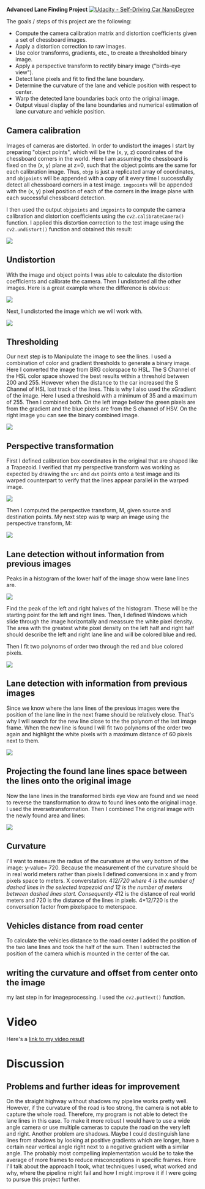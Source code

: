 **Advanced Lane Finding Project**
[![Udacity - Self-Driving Car NanoDegree](https://s3.amazonaws.com/udacity-sdc/github/shield-carnd.svg)](http://www.udacity.com/drive)

The goals / steps of this project are the following:

* Compute the camera calibration matrix and distortion coefficients given a set of chessboard images.
* Apply a distortion correction to raw images.
* Use color transforms, gradients, etc., to create a thresholded binary image.
* Apply a perspective transform to rectify binary image ("birds-eye view").
* Detect lane pixels and fit to find the lane boundary.
* Determine the curvature of the lane and vehicle position with respect to center.
* Warp the detected lane boundaries back onto the original image.
* Output visual display of the lane boundaries and numerical estimation of lane curvature and vehicle position.

[//]: # (Image References)

[image1]: ./examples/undistort_output.png "Undistorted"
[image2]: ./test_images/test1.jpg "Road Transformed"
[image3]: ./examples/binary_combo_example.jpg "Binary Example"
[image4]: ./examples/warped_straight_lines.jpg "Warp Example"
[image5]: ./examples/color_fit_lines.jpg "Fit Visual"
[image6]: ./examples/example_output.jpg "Output"
[video1]: ./project_video.mp4 "Video"


## Camera calibration
Images of cameras are distorted. In order to undistort the images I start by preparing "object points", which will be the (x, y, z) coordinates of the chessboard corners in the world. Here I am assuming the chessboard is fixed on the (x, y) plane at z=0, such that the object points are the same for each calibration image.  Thus, `objp` is just a replicated array of coordinates, and `objpoints` will be appended with a copy of it every time I successfully detect all chessboard corners in a test image.  `imgpoints` will be appended with the (x, y) pixel position of each of the corners in the image plane with each successful chessboard detection.

I then used the output `objpoints` and `imgpoints` to compute the camera calibration and distortion coefficients using the `cv2.calibrateCamera()` function.  I applied this distortion correction to the test image using the `cv2.undistort()` function and obtained this result: 

![](https://github.com/christianreiser/P4-Advanced-Lane-Lines/blob/master/output_images/p.png)

## Undistortion
With the image and object points I was able to calculate the distortion coefficients and calibrate the camera.
Then I undistorted all the other images.
Here is a great example where the difference is obvious:

![](https://github.com/christianreiser/P4-Advanced-Lane-Lines/blob/master/output_images/u.png)

Next, I undistorted the image which we will work with.

![](https://github.com/christianreiser/P4-Advanced-Lane-Lines/blob/master/output_images/u2.png)

## Thresholding
Our next step is to Manipulate the image to see the lines. I used a combination of color and gradient thresholds to generate a binary image. Here I converted the image from BRG colorspace to HSL. The S Channel of the HSL color space showed the best results within a threshold between 200 and 255. However when the distance to the car increased the S Channel of HSL lost track of the lines. This is why I also used the xGradient of the image. Here I used a threshold with a minimum of 35 and a maximum of 255. Then I combined both.
On the left image below the green pixels are from the gradient and the blue pixels are from the S channel of HSV.
On the right image you can see the binary combined image.

![](https://github.com/christianreiser/P4-Advanced-Lane-Lines/blob/master/output_images/c.png)

## Perspective transformation

First I defined calibration box coordinates in the original that are shaped like a Trapezoid.
I verified that my perspective transform was working as expected by drawing the `src` and `dst` points onto a test image and its warped counterpart to verify that the lines appear parallel in the warped image.

![](https://github.com/christianreiser/P4-Advanced-Lane-Lines/blob/master/output_images/4.png)

Then I computed the perspective transform, M, given source and destination points.
My next step was tp warp an image using the perspective transform, M:

![](https://github.com/christianreiser/P4-Advanced-Lane-Lines/blob/master/output_images/t.png)

## Lane detection without information from previous images
Peaks in a histogram of the lower half of the image show were lane lines are.

![](https://github.com/christianreiser/P4-Advanced-Lane-Lines/blob/master/output_images/h.png)

Find the peak of the left and right halves of the histogram.
These will be the starting point for the left and right lines.
Then, I defined Windows which slide through the image horizontally and meassure the white pixel density. The area with the greatest white pixel density on the left half and right half should describe the left and right lane line and will be colored blue and red.

Then I fit two polynoms of order two through the red and blue colored pixels.

![](https://github.com/christianreiser/P4-Advanced-Lane-Lines/blob/master/output_images/o.png)

## Lane detection with information from previous images
Since we know where the lane lines of the previous images were the position of the lane line in the next frame should be relatively close. That's why I will search for the new line close to the the polynom of the last image frame. When the new line is found I will fit two polynoms of the order two again and highlight the white pixels with a maximum distance of 60 pixels next to them.

![](https://github.com/christianreiser/P4-Advanced-Lane-Lines/blob/master/output_images/w.png)

## Projecting the found lane lines space between the lines onto the original image
Now the lane lines in the transformed birds eye view are found and we need to reverse the transformation 
to draw to found lines onto the original image.
I used the inversetransformation. Then I combined The original image with the newly found area and lines:

![](https://github.com/christianreiser/P4-Advanced-Lane-Lines/blob/master/output_images/l.png)

## Curvature
I'll want to measure the radius of the curvature at the very bottom of the image: y-value= 720.
Because the measurement of the curvature should be in real world meters rather than pixels I defined conversions in x and y from pixels space to meters.
X converstation: 4*12/720 where 4 is the number of dashed lines in the selected trapezoid and 12 is the number of meters between dashed lines start. Consequently 4*12 is the distance of real world meters and 720 is the distance of the lines in pixels. 4*12/720 is the conversation factor from pixelspace to meterspace.

## Vehicles distance from road center
To calculate the vehicles distance to the road center I added the position of the two lane lines and took the half of the sum. Then I subtracted the position of the camera which is mounted in the center of the car. 

## writing the curvature and offset from center onto the image
my last step in for imageprocessing. I used the `cv2.putText()` function.

# Video
Here's a [link to my video result](https://github.com/christianreiser/P4-Advanced-Lane-Lines/blob/master/project_output.mp4)


# Discussion
## Problems and further ideas for improvement
On the straight highway without shadows my pipeline works pretty well. However, if the curvature of the road is too strong, the camera is not able to capture the whole road. Therefore, my program is not able to detect the lane lines in this case. To make it more robust I would have to use a wide angle camera or use multiple cameras to capute the road on the very left and right. 
Another problem are shadows. Maybe I could destinguish lane lines from shadows by looking at positive gradients which are longer, have a certain near vertical angle right next to a negative gradient with a similar angle.
The probably most compelling implementation would be to take the average of more frames to reduce misconceptions in specific frames.
Here I'll talk about the approach I took, what techniques I used, what worked and why, where the pipeline might fail and how I might improve it if I were going to pursue this project further. 
